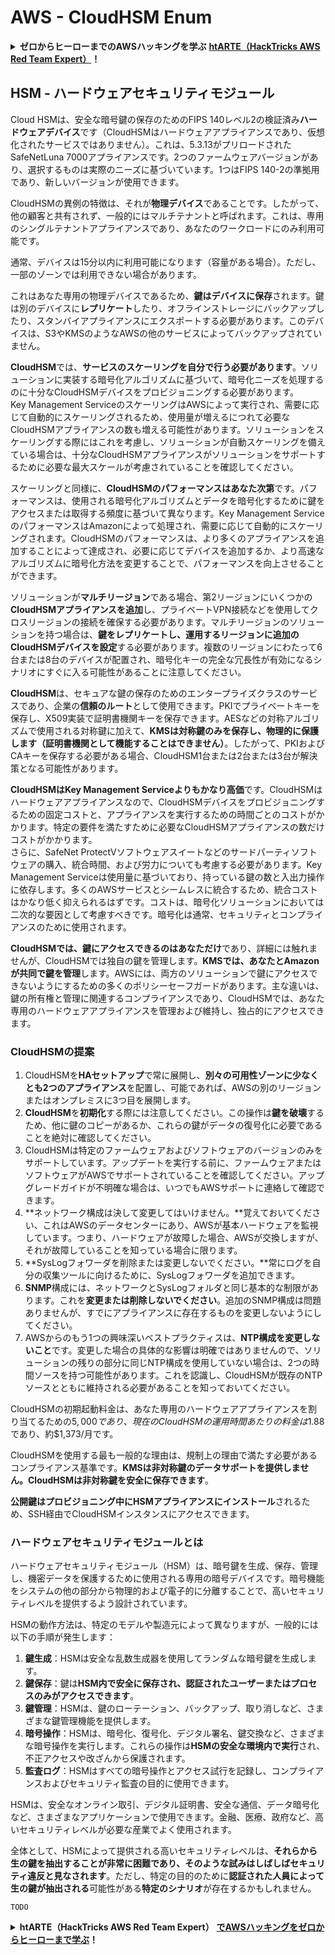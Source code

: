 # AWS - CloudHSM Enum

<details>

<summary><strong>ゼロからヒーローまでのAWSハッキングを学ぶ</strong> <a href="https://training.hacktricks.xyz/courses/arte"><strong>htARTE（HackTricks AWS Red Team Expert）</strong></a><strong>！</strong></summary>

HackTricksをサポートする他の方法：

* **HackTricksで企業を宣伝したい**または**HackTricksをPDFでダウンロードしたい**場合は、[**SUBSCRIPTION PLANS**](https://github.com/sponsors/carlospolop)をチェックしてください！
* [**公式PEASS＆HackTricksスワッグ**](https://peass.creator-spring.com)を入手する
* [**The PEASS Family**](https://opensea.io/collection/the-peass-family)を発見し、独占的な[**NFTs**](https://opensea.io/collection/the-peass-family)のコレクションを見つける
* **💬 [Discordグループ](https://discord.gg/hRep4RUj7f)**に参加するか、[telegramグループ](https://t.me/peass)に参加するか、**Twitter** 🐦 [**@hacktricks\_live**](https://twitter.com/hacktricks\_live)**をフォロー**する。
* **ハッキングトリックを共有するには、**[**HackTricks**](https://github.com/carlospolop/hacktricks)と[**HackTricks Cloud**](https://github.com/carlospolop/hacktricks-cloud)のGitHubリポジトリにPRを提出してください。

</details>

## HSM - ハードウェアセキュリティモジュール

Cloud HSMは、安全な暗号鍵の保存のためのFIPS 140レベル2の検証済み**ハードウェアデバイス**です（CloudHSMはハードウェアアプライアンスであり、仮想化されたサービスではありません）。これは、5.3.13がプリロードされたSafeNetLuna 7000アプライアンスです。2つのファームウェアバージョンがあり、選択するものは実際のニーズに基づいています。1つはFIPS 140-2の準拠用であり、新しいバージョンが使用できます。

CloudHSMの異例の特徴は、それが**物理デバイス**であることです。したがって、他の顧客と共有されず、一般的にはマルチテナントと呼ばれます。これは、専用のシングルテナントアプライアンスであり、あなたのワークロードにのみ利用可能です。

通常、デバイスは15分以内に利用可能になります（容量がある場合）。ただし、一部のゾーンでは利用できない場合があります。

これはあなた専用の物理デバイスであるため、**鍵はデバイスに保存**されます。鍵は別のデバイスに**レプリケート**したり、オフラインストレージにバックアップしたり、スタンバイアプライアンスにエクスポートする必要があります。このデバイスは、S3やKMSのようなAWSの他のサービスによってバックアップされていません。

**CloudHSM**では、**サービスのスケーリングを自分で行う必要があります**。ソリューションに実装する暗号化アルゴリズムに基づいて、暗号化ニーズを処理するのに十分なCloudHSMデバイスをプロビジョニングする必要があります。\
Key Management ServiceのスケーリングはAWSによって実行され、需要に応じて自動的にスケーリングされるため、使用量が増えるにつれて必要なCloudHSMアプライアンスの数も増える可能性があります。ソリューションをスケーリングする際にはこれを考慮し、ソリューションが自動スケーリングを備えている場合は、十分なCloudHSMアプライアンスがソリューションをサポートするために必要な最大スケールが考慮されていることを確認してください。

スケーリングと同様に、**CloudHSMのパフォーマンスはあなた次第**です。パフォーマンスは、使用される暗号化アルゴリズムとデータを暗号化するために鍵をアクセスまたは取得する頻度に基づいて異なります。Key Management ServiceのパフォーマンスはAmazonによって処理され、需要に応じて自動的にスケーリングされます。CloudHSMのパフォーマンスは、より多くのアプライアンスを追加することによって達成され、必要に応じてデバイスを追加するか、より高速なアルゴリズムに暗号化方法を変更することで、パフォーマンスを向上させることができます。

ソリューションが**マルチリージョン**である場合、第2リージョンにいくつかの**CloudHSMアプライアンスを追加**し、プライベートVPN接続などを使用してクロスリージョンの接続を確保する必要があります。マルチリージョンのソリューションを持つ場合は、**鍵をレプリケートし、運用するリージョンに追加のCloudHSMデバイスを設定**する必要があります。複数のリージョンにわたって6台または8台のデバイスが配置され、暗号化キーの完全な冗長性が有効になるシナリオにすぐに入る可能性があることに注意してください。

**CloudHSM**は、セキュアな鍵の保存のためのエンタープライズクラスのサービスであり、企業の**信頼のルート**として使用できます。PKIでプライベートキーを保存し、X509実装で証明書機関キーを保存できます。AESなどの対称アルゴリズムで使用される対称鍵に加えて、**KMSは対称鍵のみを保存し、物理的に保護します（証明書機関として機能することはできません）**。したがって、PKIおよびCAキーを保存する必要がある場合、CloudHSM1台または2台または3台が解決策となる可能性があります。

**CloudHSMはKey Management Serviceよりもかなり高価**です。CloudHSMはハードウェアアプライアンスなので、CloudHSMデバイスをプロビジョニングするための固定コストと、アプライアンスを実行するための時間ごとのコストがかかります。特定の要件を満たすために必要なCloudHSMアプライアンスの数だけコストがかかります。\
さらに、SafeNet ProtectVソフトウェアスイートなどのサードパーティソフトウェアの購入、統合時間、および労力についても考慮する必要があります。Key Management Serviceは使用量に基づいており、持っている鍵の数と入出力操作に依存します。多くのAWSサービスとシームレスに統合するため、統合コストはかなり低く抑えられるはずです。コストは、暗号化ソリューションにおいては二次的な要因として考慮すべきです。暗号化は通常、セキュリティとコンプライアンスのために使用されます。

**CloudHSMでは、鍵にアクセスできるのはあなただけ**であり、詳細には触れませんが、CloudHSMでは独自の鍵を管理します。**KMSでは、あなたとAmazonが共同で鍵を管理**します。AWSには、両方のソリューションで鍵にアクセスできないようにするための多くのポリシーセーフガードがあります。主な違いは、鍵の所有権と管理に関連するコンプライアンスであり、CloudHSMでは、あなた専用のハードウェアアプライアンスを管理および維持し、独占的にアクセスできます。

### CloudHSMの提案

1. CloudHSMを**HAセットアップ**で常に展開し、**別々の可用性ゾーンに少なくとも2つのアプライアンス**を配置し、可能であれば、AWSの別のリージョンまたはオンプレミスに3つ目を展開します。
2. **CloudHSM**を**初期化**する際には注意してください。この操作は**鍵を破壊**するため、他に鍵のコピーがあるか、これらの鍵がデータの復号化に必要であることを絶対に確認してください。
3. CloudHSMは特定のファームウェアおよびソフトウェアのバージョンのみをサポートしています。アップデートを実行する前に、ファームウェアまたはソフトウェアがAWSでサポートされていることを確認してください。アップグレードガイドが不明確な場合は、いつでもAWSサポートに連絡して確認できます。
4. **ネットワーク構成は決して変更してはいけません。**覚えておいてください、これはAWSのデータセンターにあり、AWSが基本ハードウェアを監視しています。つまり、ハードウェアが故障した場合、AWSが交換しますが、それが故障していることを知っている場合に限ります。
5. **SysLogフォワーダを削除または変更しないでください。**常にログを自分の収集ツールに向けるために、SysLogフォワーダを追加できます。
6. **SNMP**構成には、ネットワークとSysLogフォルダと同じ基本的な制限があります。これを**変更または削除しないでください**。追加のSNMP構成は問題ありませんが、すでにアプライアンスに存在するものを変更しないようにしてください。
7. AWSからのもう1つの興味深いベストプラクティスは、**NTP構成を変更しないこと**です。変更した場合の具体的な影響は明確ではありませんので、ソリューションの残りの部分に同じNTP構成を使用していない場合は、2つの時間ソースを持つ可能性があります。これを認識し、CloudHSMが既存のNTPソースとともに維持される必要があることを知っておいてください。

CloudHSMの初期起動料金は、あなた専用のハードウェアアプライアンスを割り当てるための$5,000であり、現在のCloudHSMの運用時間あたりの料金は$1.88であり、約$1,373/月です。

CloudHSMを使用する最も一般的な理由は、規制上の理由で満たす必要があるコンプライアンス基準です。**KMSは非対称鍵のデータサポートを提供しません。CloudHSMは非対称鍵を安全に保存できます**。

**公開鍵はプロビジョニング中にHSMアプライアンスにインストール**されるため、SSH経由でCloudHSMインスタンスにアクセスできます。
### ハードウェアセキュリティモジュールとは

ハードウェアセキュリティモジュール（HSM）は、暗号鍵を生成、保存、管理し、機密データを保護するために使用される専用の暗号デバイスです。暗号機能をシステムの他の部分から物理的および電子的に分離することで、高いセキュリティレベルを提供するよう設計されています。

HSMの動作方法は、特定のモデルや製造元によって異なりますが、一般的には以下の手順が発生します：

1. **鍵生成**：HSMは安全な乱数生成器を使用してランダムな暗号鍵を生成します。
2. **鍵保存**：鍵は**HSM内で安全に保存され、認証されたユーザーまたはプロセスのみがアクセスできます**。
3. **鍵管理**：HSMは、鍵のローテーション、バックアップ、取り消しなど、さまざまな鍵管理機能を提供します。
4. **暗号操作**：HSMは、暗号化、復号化、デジタル署名、鍵交換など、さまざまな暗号操作を実行します。これらの操作は**HSMの安全な環境内で実行**され、不正アクセスや改ざんから保護されます。
5. **監査ログ**：HSMはすべての暗号操作とアクセス試行を記録し、コンプライアンスおよびセキュリティ監査の目的に使用できます。

HSMは、安全なオンライン取引、デジタル証明書、安全な通信、データ暗号化など、さまざまなアプリケーションで使用できます。金融、医療、政府など、高いセキュリティレベルが必要な産業でよく使用されます。

全体として、HSMによって提供される高いセキュリティレベルは、**それらから生の鍵を抽出することが非常に困難であり、そのような試みはしばしばセキュリティ違反と見なされます**。ただし、特定の目的のために**認証された人員によって生の鍵が抽出される**可能性がある**特定のシナリオ**が存在するかもしれません。
```
TODO
```
<details>

<summary><strong>htARTE（HackTricks AWS Red Team Expert）</strong> <a href="https://training.hacktricks.xyz/courses/arte"><strong>でAWSハッキングをゼロからヒーローまで学ぶ</strong></a><strong>！</strong></summary>

HackTricksをサポートする他の方法：

- **HackTricksで企業を宣伝したい**または**HackTricksをPDFでダウンロードしたい場合は** [**SUBSCRIPTION PLANS**](https://github.com/sponsors/carlospolop)をチェックしてください！
- [**公式PEASS＆HackTricksのグッズ**](https://peass.creator-spring.com)を入手する
- [**The PEASS Family**](https://opensea.io/collection/the-peass-family)を発見し、独占的な[**NFTs**](https://opensea.io/collection/the-peass-family)コレクションを見つける
- 💬 [**Discordグループ**](https://discord.gg/hRep4RUj7f)に参加するか、[**telegramグループ**](https://t.me/peass)に参加するか、**Twitter** 🐦 [**@hacktricks\_live**](https://twitter.com/hacktricks\_live)**をフォローする**
- **ハッキングトリックを共有するためにPRを提出して** [**HackTricks**](https://github.com/carlospolop/hacktricks) **および** [**HackTricks Cloud**](https://github.com/carlospolop/hacktricks-cloud) **のGitHubリポジトリに参加する**

</details>
